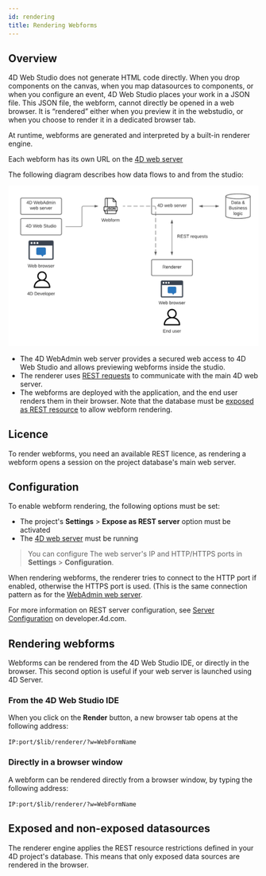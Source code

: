 ```yaml
---
id: rendering
title: Rendering Webforms
---
```

## Overview

4D Web Studio does not generate HTML code directly. When you drop components on the canvas, when you map datasources to components, or when you configure an event, 4D Web Studio places your work in a JSON file. This JSON file, the webform, cannot directly be opened in a web browser. It is “rendered” either when you preview it in the webstudio, or when you choose to render it in a dedicated browser tab.

At runtime, webforms are generated and interpreted by a built-in renderer engine.

Each webform has its own URL on the [4D web server](https://developer.4d.com/docs/en/WebServer/webServer.html)

The following diagram describes how data flows to and from the studio:

![workflow-diagram](img/workflow.png)


* The 4D WebAdmin web server provides a secured web access to 4D Web Studio and allows previewing webforms inside the studio.
* The renderer uses [REST requests](https://developer.4d.com/docs/en/REST/gettingStarted.html) to communicate with the main 4D web server.
* The webforms are deployed with the application, and the end user renders them in their browser. Note that the database must be [exposed as REST resource](https://developer.4d.com/docs/en/REST/configuration.html#starting-the-rest-server) to allow webform rendering. 
## Licence

To render webforms, you need an available REST licence, as rendering a webform opens a session on the project database's main web server.

## Configuration

To enable webform rendering, the following options must be set:

* The project's **Settings** > **Expose as REST server** option must be activated 
* The [4D web server](https://developer.4d.com/docs/en/WebServer/webServer.html) must be running

> You can configure The web server's IP and HTTP/HTTPS ports in **Settings** > 
**Configuration**.

When rendering webforms, the renderer tries to connect to the HTTP port if enabled, otherwise the HTTPS port is used. (This is the same connection pattern as for the [WebAdmin web server](https://developer.4d.com/docs/en/Admin/webAdmin.html#accept-http-connections-on-localhost).

For more information on REST server configuration, see [Server Configuration](https://developer.4d.com/docs/en/REST/configuration.html) on developer.4d.com.

## Rendering webforms 

Webforms can be rendered from the 4D Web Studio IDE, or directly in the browser. This second option is useful if your web server is launched using 4D Server.

### From the 4D Web Studio IDE

When you click on the **Render** button, a new browser tab opens at the following address:

`IP:port/$lib/renderer/?w=WebFormName`

### Directly in a browser window

A webform can be rendered directly from a browser window, by typing the following address:

`IP:port/$lib/renderer/?w=WebFormName`

## Exposed and non-exposed datasources 

The renderer engine applies the REST resource restrictions defined in your 4D project's database. This means that only exposed data sources are rendered in the browser. 
